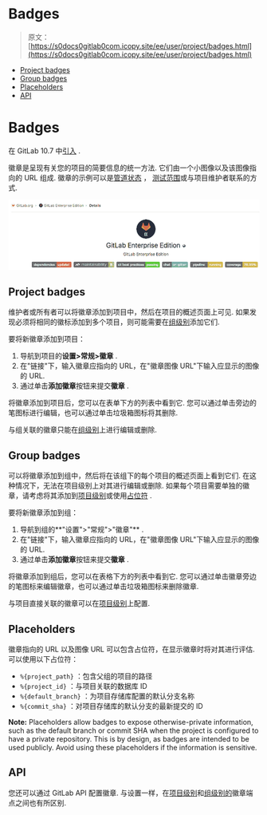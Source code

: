 # Badges

> 原文：[https://s0docs0gitlab0com.icopy.site/ee/user/project/badges.html](https://s0docs0gitlab0com.icopy.site/ee/user/project/badges.html)

*   [Project badges](#project-badges)
*   [Group badges](#group-badges)
*   [Placeholders](#placeholders)
*   [API](#api)

# Badges[](#badges "Permalink")

在 GitLab 10.7 中[引入](https://gitlab.com/gitlab-org/gitlab-foss/-/issues/41174) .

徽章是呈现有关您的项目的简要信息的统一方法. 它们由一个小图像以及该图像指向的 URL 组成. 徽章的示例可以是[管道状态](../../ci/pipelines/settings.html#pipeline-status-badge) ， [测试范围](../../ci/pipelines/settings.html#test-coverage-report-badge)或与项目维护者联系的方式.

[![Badges on Project overview page](img/0e0e78d03e98ec2ac04952defaba83ff.png)](img/project_overview_badges.png)

## Project badges[](#project-badges "Permalink")

维护者或所有者可以将徽章添加到项目中，然后在项目的概述页面上可见. 如果发现必须将相同的徽标添加到多个项目，则可能需要在[组级别](#group-badges)添加它们.

要将新徽章添加到项目：

1.  导航到项目的**设置>常规>徽章** .
2.  在"链接"下，输入徽章应指向的 URL，在"徽章图像 URL"下输入应显示的图像的 URL.
3.  通过单击**添加徽章**按钮来提交**徽章** .

将徽章添加到项目后，您可以在表单下方的列表中看到它. 您可以通过单击旁边的笔图标进行编辑，也可以通过单击垃圾箱图标将其删除.

与组关联的徽章只能在[组级别](#group-badges)上进行编辑或删除.

## Group badges[](#group-badges "Permalink")

可以将徽章添加到组中，然后将在该组下的每个项目的概述页面上看到它们. 在这种情况下，无法在项目级别上对其进行编辑或删除. 如果每个项目需要单独的徽章，请考虑将其添加到[项目级别](#project-badges)或使用[占位符](#placeholders) .

要将新徽章添加到组：

1.  导航到组的**"设置">"常规">"徽章"** .
2.  在"链接"下，输入徽章应指向的 URL，在"徽章图像 URL"下输入应显示的图像的 URL.
3.  通过单击**添加徽章**按钮来提交**徽章** .

将徽章添加到组后，您可以在表格下方的列表中看到它. 您可以通过单击徽章旁边的笔图标来编辑徽章，也可以通过单击垃圾箱图标来删除徽章.

与项目直接关联的徽章可以在[项目级别](#project-badges)上配置.

## Placeholders[](#placeholders "Permalink")

徽章指向的 URL 以及图像 URL 可以包含占位符，在显示徽章时将对其进行评估. 可以使用以下占位符：

*   `%{project_path}` ：包含父组的项目的路径
*   `%{project_id}` ：与项目关联的数据库 ID
*   `%{default_branch}` ：为项目存储库配置的默认分支名称
*   `%{commit_sha}` ：对项目存储库的默认分支的最新提交的 ID

**Note:** Placeholders allow badges to expose otherwise-private information, such as the default branch or commit SHA when the project is configured to have a private repository. This is by design, as badges are intended to be used publicly. Avoid using these placeholders if the information is sensitive.

## API[](#api "Permalink")

您还可以通过 GitLab API 配置徽章. 与设置一样，在[项目级别](../../api/project_badges.html)和[组级别的](../../api/group_badges.html)徽章端点之间也有所区别.